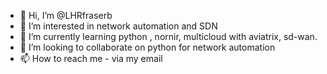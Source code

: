 - 👋 Hi, I’m @LHRfraserb
- 👀 I’m interested in network automation and SDN
- 🌱 I’m currently learning python , nornir, multicloud with aviatrix, sd-wan.
- 💞️ I’m looking to collaborate on python for network automation
- 📫 How to reach me - via my email

<!---
LHRfraserb/LHRfraserb is a ✨ special ✨ repository because its `README.md` (this file) appears on your GitHub profile.
You can click the Preview link to take a look at your changes.
--->
